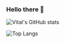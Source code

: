 ### Hello there 👋


<!--
**vitalfocheux/vitalfocheux** is a ✨ _special_ ✨ repository because its `README.md` (this file) appears on your GitHub profile.

Here are some ideas to get you started:

- 🔭 I’m currently working on ...
- 🌱 I’m currently learning ...
- 👯 I’m looking to collaborate on ...
- 🤔 I’m looking for help with ...
- 💬 Ask me about ...
- 📫 How to reach me: ...
- 😄 Pronouns: ...
- ⚡ Fun fact: ...
-->

![Vital's GitHub stats](https://github-readme-stats.vercel.app/api?username=vitalfocheux&show_icons=true&theme=dark)
   
![Top Langs](https://github-readme-stats.vercel.app/api/top-langs/?username=vitalfocheux&layout=pie&langs_count=20&theme=dark)
